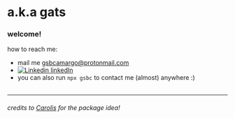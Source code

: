 # a.k.a gats

### welcome!

how to reach me:
  - mail me gsbcamargo@protonmail.com
  - [![Linkedin](https://i.stack.imgur.com/gVE0j.png) linkedIn](https://www.linkedin.com/in/gabriel-schreiner)
  - you can also run `npx gsbc` to contact me (almost) anywhere :)
</br></br>


---



###### credits to [Carolis](https://github.com/Carolis) for the package idea!
